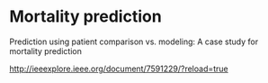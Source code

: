 # Mortality prediction

Prediction using patient comparison vs. modeling: A case study for mortality prediction

http://ieeexplore.ieee.org/document/7591229/?reload=true
